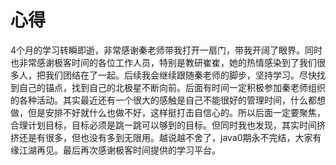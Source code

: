 # 心得

4个月的学习转瞬即逝，非常感谢秦老师带我打开一扇门，带我开阔了眼界。同时也非常感谢极客时间的各位工作人员，特别是教研崔崔，她的热情感染到了我们很多人，把我们团结在了一起。后续我会继续跟随秦老师的脚步，坚持学习。尽快找到自己的锚点，找到自己的北极星不断向前。后面有时间一定积极参加秦老师组织的各种活动。其实最近还有一个很大的感触是自己不能很好的管理时间，什么都想做，但是安排不好就什么也做不好，这样挺打击自信心的。所以后面一定要聚焦，合理计划目标，目标必须是跳一跳可以够到的目标。但同时我也发现，其实时间挤挤还是有很多，但也没有多到无限用。越说越不舍了，java0期永不完结，大家有缘江湖再见。最后再次感谢极客时间提供的学习平台。